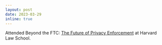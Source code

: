 ```yaml
---
layout: post
date: 2023-03-29
inline: true
---
```


Attended Beyond the FTC: <a href="https://events.uiowa.edu/74384"> The Future of Privacy Enforcement</a> at Harvard Law School.

<!--A simple inline announcement with Markdown emoji! :sparkles: :smile: -->
